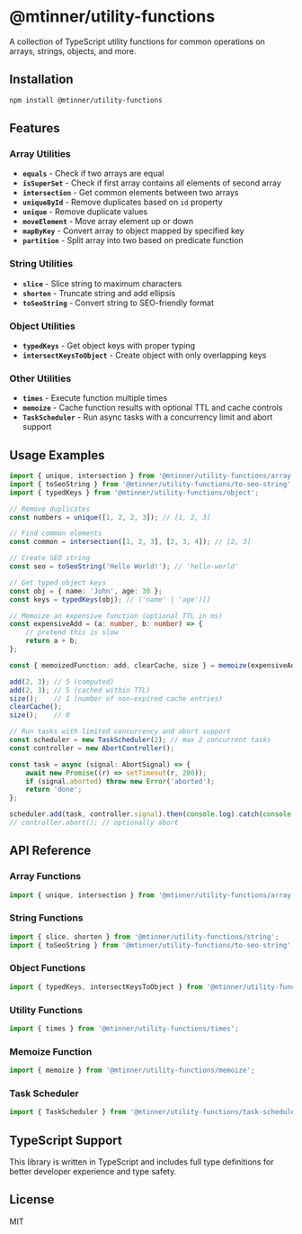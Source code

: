 # @mtinner/utility-functions

A collection of TypeScript utility functions for common operations on arrays, strings, objects, and more.

## Installation

```bash
npm install @mtinner/utility-functions
```

## Features

### Array Utilities

- **`equals`** - Check if two arrays are equal
- **`isSuperSet`** - Check if first array contains all elements of second array
- **`intersection`** - Get common elements between two arrays
- **`uniqueById`** - Remove duplicates based on `id` property
- **`unique`** - Remove duplicate values
- **`moveElement`** - Move array element up or down
- **`mapByKey`** - Convert array to object mapped by specified key
- **`partition`** - Split array into two based on predicate function

### String Utilities

- **`slice`** - Slice string to maximum characters
- **`shorten`** - Truncate string and add ellipsis
- **`toSeoString`** - Convert string to SEO-friendly format

### Object Utilities

- **`typedKeys`** - Get object keys with proper typing
- **`intersectKeysToObject`** - Create object with only overlapping keys

### Other Utilities

- **`times`** - Execute function multiple times
- **`memoize`** - Cache function results with optional TTL and cache controls
- **`TaskScheduler`** - Run async tasks with a concurrency limit and abort support

## Usage Examples

```typescript
import { unique, intersection } from '@mtinner/utility-functions/array';
import { toSeoString } from '@mtinner/utility-functions/to-seo-string';
import { typedKeys } from '@mtinner/utility-functions/object';

// Remove duplicates
const numbers = unique([1, 2, 2, 3]); // [1, 2, 3]

// Find common elements
const common = intersection([1, 2, 3], [2, 3, 4]); // [2, 3]

// Create SEO string
const seo = toSeoString('Hello World!'); // 'hello-world'

// Get typed object keys
const obj = { name: 'John', age: 30 };
const keys = typedKeys(obj); // ('name' | 'age')[]

// Memoize an expensive function (optional TTL in ms)
const expensiveAdd = (a: number, b: number) => {
    // pretend this is slow
    return a + b;
};

const { memoizedFunction: add, clearCache, size } = memoize(expensiveAdd, { ttl: 5000 });

add(2, 3); // 5 (computed)
add(2, 3); // 5 (cached within TTL)
size();    // 1 (number of non-expired cache entries)
clearCache();
size();    // 0

// Run tasks with limited concurrency and abort support
const scheduler = new TaskScheduler(2); // max 2 concurrent tasks
const controller = new AbortController();

const task = async (signal: AbortSignal) => {
    await new Promise((r) => setTimeout(r, 200));
    if (signal.aborted) throw new Error('aborted');
    return 'done';
};

scheduler.add(task, controller.signal).then(console.log).catch(console.error);
// controller.abort(); // optionally abort
```

## API Reference

### Array Functions

```typescript
import { unique, intersection } from '@mtinner/utility-functions/array';
```

### String Functions

```typescript
import { slice, shorten } from '@mtinner/utility-functions/string';
import { toSeoString } from '@mtinner/utility-functions/to-seo-string';
```

### Object Functions

```typescript
import { typedKeys, intersectKeysToObject } from '@mtinner/utility-functions/object';
```

### Utility Functions

```typescript
import { times } from '@mtinner/utility-functions/times';
```

### Memoize Function
```typescript
import { memoize } from '@mtinner/utility-functions/memoize';
```

### Task Scheduler
```typescript
import { TaskScheduler } from '@mtinner/utility-functions/task-scheduler';
```


## TypeScript Support

This library is written in TypeScript and includes full type definitions for better developer experience and type safety.

## License

MIT
